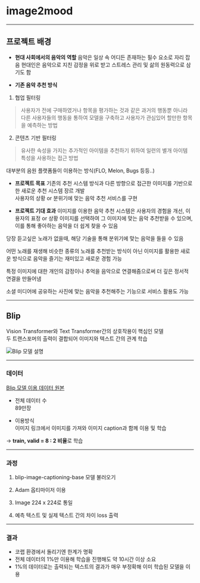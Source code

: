 # image2mood

------------------------------------------------------------------------------------------  
## 프로젝트 배경  

+ **현대 사회에서의 음악의 역할**
음악은 일상 속 어디든 존재하는 필수 요소로 자리 잡음
현대인은 음악으로 지친 감정을 위로 받고 스트레스 관리 및 삶의 원동력으로 삼기도 함

+ **기존 음악 추천 방식**
1. 협업 필터링
> 사용자가 전에 구매하였거나 항목을 평가하는 것과 같은 과거의 행동뿐 아니라 다른 사용자들의 행동을 통하여 모델을 구축하고 사용자가 관심있어 할만한 항목을 예측하는 방법

2. 콘텐츠 기반 필터링
> 유사한 속성을 가지는 추가적인 아이템을 추천하기 위하여 일련의 별개 아이템 특성을 사용하는 접근 방법  

대부분의 음원 플랫폼들이 이용하는 방식(FLO, Melon, Bugs 등등..)  

+ **프로젝트 목표**
기존의 추천 시스템 방식과 다른 방향으로 접근한 이미지를 기반으로한 새로운 추천 시스템 장르 개발  
사용자의 상황 or 분위기에 맞는 음악 추천 서비스를 구현  

+ **프로젝트 기대 효과**
이미지를 이용한 음악 추천 시스템은 사용자의 경험을 개선, 이용자의 표정 or 상황 이미지를 선택하여 그 이미지에 맞는 음악 추천받을 수 있으며, 이를 통해 좋아하는 음악을 더 쉽게 찾을 수 있음

당장 듣고싶은 노래가 없을때, 해당 기술을 통해 분위기에 맞는 음악을 들을 수 있음  

어떤 노래를 재생해 비슷한 종류의 노래를 추천받는 방식이 아닌 이미지를 활용한 새로운 방식으로 음악을 즐기는 재미있고 새로운 경험 가능  

특정 이미지에 대한 개인의 감정이나 추억을 음악으로 연결해줌으로써 더 깊은 정서적 연결을 만들어냄  

소셜 미디어에 공유하는 사진에 맞는 음악을 추천해주는 기능으로 서비스 활용도 가능  

------------------------------------------------------------------------------------------ 
## Blip  

Vision Transformer와 Text Transformer간의 상호작용이 핵심인 모델  
두 트랜스포머의 출력이 결합되어 이미지와 텍스트 간의 관계 학습  

![Blip 모델 설명](https://github.com/Taeyoungleee/Dacon-dielectric-prediction/assets/113446739/0e72c2b2-a0d2-439a-b39f-400b56de58c6)  

------------------------------------------------------------------------------------------  
### 데이터  

[Blip 모델 이용 데이터 원본](https://huggingface.co/datasets/visheratin/laion-coco-nllb)  

+ 전체 데이터 수  
89만장  

+ 이용방식  
이미지 링크에서 이미지를 가져와 이미지 caption과 함께 이용 및 학습  

-> **train, valid = 8 : 2 비율**로 학습  

------------------------------------------------------------------------------------------  
### 과정  

1. blip-image-captioning-base 모델 불러오기  

2. Adam 옵티마이저 이용  

3. Image 224 x 224로 통일  

4. 예측 텍스트 및 실제 텍스트 간의 차이 loss 출력  

------------------------------------------------------------------------------------------  
### 결과  

+ 코랩 환경에서 돌리기엔 한계가 명확  
+ 전체 데이터의 1%만 이용해 학습을 진행해도 약 10시간 이상 소요  
+ 1%의 데이터로는 출력되는 텍스트의 결과가 매우 부정확해 이미 학습된 모델을 이용  
